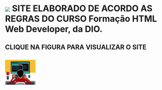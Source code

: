<h1>
    <a  href="https://www.dio.me/">
     <img align="center" width="40px" src="https://hermes.digitalinnovation.one/assets/diome/logo-minimized.png"></a>
    <span>SITE ELABORADO DE ACORDO AS REGRAS DO CURSO Formação HTML Web Developer, da DIO.</span>
</h1>
<h2>CLIQUE NA FIGURA PARA VISUALIZAR O SITE<h2>
    <h3>
 <a  href="https://rodrigocolorado.github.io/html-dio/">
  <img align="center" width="100px" src="https://github.com/Rodrigocolorado/modulo-1-html/blob/main/images.png"></a>
</h3>


